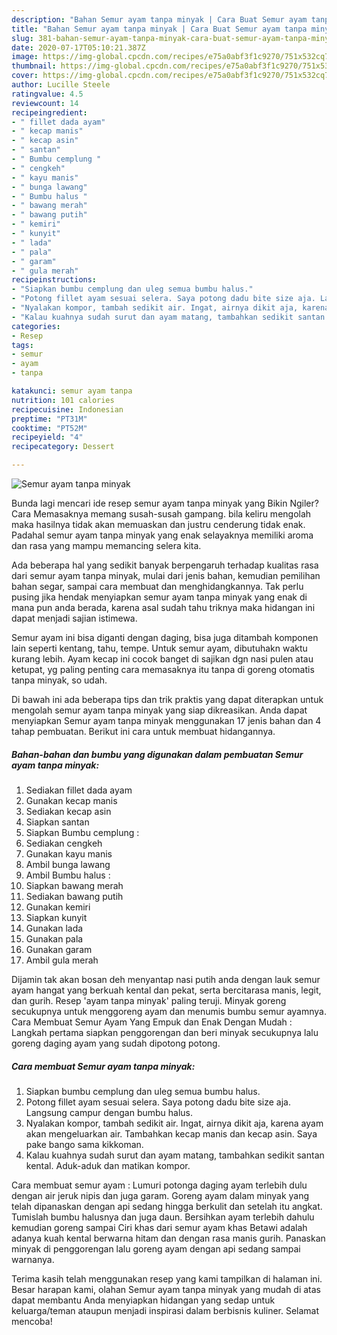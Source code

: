 ```yaml
---
description: "Bahan Semur ayam tanpa minyak | Cara Buat Semur ayam tanpa minyak Yang Enak Banget"
title: "Bahan Semur ayam tanpa minyak | Cara Buat Semur ayam tanpa minyak Yang Enak Banget"
slug: 381-bahan-semur-ayam-tanpa-minyak-cara-buat-semur-ayam-tanpa-minyak-yang-enak-banget
date: 2020-07-17T05:10:21.387Z
image: https://img-global.cpcdn.com/recipes/e75a0abf3f1c9270/751x532cq70/semur-ayam-tanpa-minyak-foto-resep-utama.jpg
thumbnail: https://img-global.cpcdn.com/recipes/e75a0abf3f1c9270/751x532cq70/semur-ayam-tanpa-minyak-foto-resep-utama.jpg
cover: https://img-global.cpcdn.com/recipes/e75a0abf3f1c9270/751x532cq70/semur-ayam-tanpa-minyak-foto-resep-utama.jpg
author: Lucille Steele
ratingvalue: 4.5
reviewcount: 14
recipeingredient:
- " fillet dada ayam"
- " kecap manis"
- " kecap asin"
- " santan"
- " Bumbu cemplung "
- " cengkeh"
- " kayu manis"
- " bunga lawang"
- " Bumbu halus "
- " bawang merah"
- " bawang putih"
- " kemiri"
- " kunyit"
- " lada"
- " pala"
- " garam"
- " gula merah"
recipeinstructions:
- "Siapkan bumbu cemplung dan uleg semua bumbu halus."
- "Potong fillet ayam sesuai selera. Saya potong dadu bite size aja. Langsung campur dengan bumbu halus."
- "Nyalakan kompor, tambah sedikit air. Ingat, airnya dikit aja, karena ayam akan mengeluarkan air. Tambahkan kecap manis dan kecap asin. Saya pake bango sama kikkoman."
- "Kalau kuahnya sudah surut dan ayam matang, tambahkan sedikit santan kental. Aduk-aduk dan matikan kompor."
categories:
- Resep
tags:
- semur
- ayam
- tanpa

katakunci: semur ayam tanpa 
nutrition: 101 calories
recipecuisine: Indonesian
preptime: "PT31M"
cooktime: "PT52M"
recipeyield: "4"
recipecategory: Dessert

---
```



![Semur ayam tanpa minyak](https://img-global.cpcdn.com/recipes/e75a0abf3f1c9270/751x532cq70/semur-ayam-tanpa-minyak-foto-resep-utama.jpg)

Bunda lagi mencari ide resep semur ayam tanpa minyak yang Bikin Ngiler? Cara Memasaknya memang susah-susah gampang. bila keliru mengolah maka hasilnya tidak akan memuaskan dan justru cenderung tidak enak. Padahal semur ayam tanpa minyak yang enak selayaknya memiliki aroma dan rasa yang mampu memancing selera kita.

Ada beberapa hal yang sedikit banyak berpengaruh terhadap kualitas rasa dari semur ayam tanpa minyak, mulai dari jenis bahan, kemudian pemilihan bahan segar, sampai cara membuat dan menghidangkannya. Tak perlu pusing jika hendak menyiapkan semur ayam tanpa minyak yang enak di mana pun anda berada, karena asal sudah tahu triknya maka hidangan ini dapat menjadi sajian istimewa.

Semur ayam ini bisa diganti dengan daging, bisa juga ditambah komponen lain seperti kentang, tahu, tempe. Untuk semur ayam, dibutuhakn waktu kurang lebih. Ayam kecap ini cocok banget di sajikan dgn nasi pulen atau ketupat, yg paling penting cara memasaknya itu tanpa di goreng otomatis tanpa minyak, so udah.


Di bawah ini ada beberapa tips dan trik praktis yang dapat diterapkan untuk mengolah semur ayam tanpa minyak yang siap dikreasikan. Anda dapat menyiapkan Semur ayam tanpa minyak menggunakan 17 jenis bahan dan 4 tahap pembuatan. Berikut ini cara untuk membuat hidangannya.

<!--inarticleads1-->

##### Bahan-bahan dan bumbu yang digunakan dalam pembuatan Semur ayam tanpa minyak:

1. Sediakan  fillet dada ayam
1. Gunakan  kecap manis
1. Sediakan  kecap asin
1. Siapkan  santan
1. Siapkan  Bumbu cemplung :
1. Sediakan  cengkeh
1. Gunakan  kayu manis
1. Ambil  bunga lawang
1. Ambil  Bumbu halus :
1. Siapkan  bawang merah
1. Sediakan  bawang putih
1. Gunakan  kemiri
1. Siapkan  kunyit
1. Gunakan  lada
1. Gunakan  pala
1. Gunakan  garam
1. Ambil  gula merah


Dijamin tak akan bosan deh menyantap nasi putih anda dengan lauk semur ayam hangat yang berkuah kental dan pekat, serta bercitarasa manis, legit, dan gurih. Resep &#39;ayam tanpa minyak&#39; paling teruji. Minyak goreng secukupnya untuk menggoreng ayam dan menumis bumbu semur ayamnya. Cara Membuat Semur Ayam Yang Empuk dan Enak Dengan Mudah : Langkah pertama siapkan penggorengan dan beri minyak secukupnya lalu goreng daging ayam yang sudah dipotong potong. 

<!--inarticleads2-->

##### Cara membuat Semur ayam tanpa minyak:

1. Siapkan bumbu cemplung dan uleg semua bumbu halus.
1. Potong fillet ayam sesuai selera. Saya potong dadu bite size aja. Langsung campur dengan bumbu halus.
1. Nyalakan kompor, tambah sedikit air. Ingat, airnya dikit aja, karena ayam akan mengeluarkan air. Tambahkan kecap manis dan kecap asin. Saya pake bango sama kikkoman.
1. Kalau kuahnya sudah surut dan ayam matang, tambahkan sedikit santan kental. Aduk-aduk dan matikan kompor.


Cara membuat semur ayam : Lumuri potonga daging ayam terlebih dulu dengan air jeruk nipis dan juga garam. Goreng ayam dalam minyak yang telah dipanaskan dengan api sedang hingga berkulit dan setelah itu angkat. Tumislah bumbu halusnya dan juga daun. Bersihkan ayam terlebih dahulu kemudian goreng sampai Ciri khas dari semur ayam khas Betawi adalah adanya kuah kental berwarna hitam dan dengan rasa manis gurih. Panaskan minyak di penggorengan lalu goreng ayam dengan api sedang sampai warnanya. 

Terima kasih telah menggunakan resep yang kami tampilkan di halaman ini. Besar harapan kami, olahan Semur ayam tanpa minyak yang mudah di atas dapat membantu Anda menyiapkan hidangan yang sedap untuk keluarga/teman ataupun menjadi inspirasi dalam berbisnis kuliner. Selamat mencoba!
